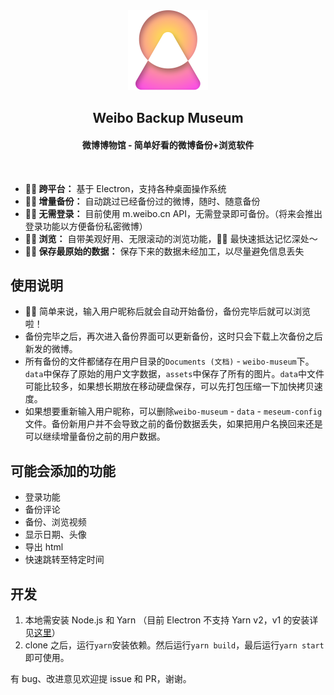 <div align="center">
    <img alt="styled-components" src="./resources/icon.png" height="128px" />
</div>
<h2 align="center">Weibo Backup Museum</h2>
<h4 align="center">微博博物馆 - 简单好看的微博备份+浏览软件</h4>
<br />

- ** 跨平台：** 基于 Electron，支持各种桌面操作系统
- ** 增量备份：** 自动跳过已经备份过的微博，随时、随意备份
- ** 无需登录：** 目前使用 m.weibo.cn API，无需登录即可备份。（将来会推出登录功能以方便备份私密微博）
- ** 浏览：** 自带美观好用、无限滚动的浏览功能， 最快速抵达记忆深处～
- ** 保存最原始的数据：** 保存下来的数据未经加工，以尽量避免信息丢失

## 使用说明

-  简单来说，输入用户昵称后就会自动开始备份，备份完毕后就可以浏览啦！
- 备份完毕之后，再次进入备份界面可以更新备份，这时只会下载上次备份之后新发的微博。
- 所有备份的文件都储存在用户目录的`Documents (文档)` - `weibo-museum`下。`data`中保存了原始的用户文字数据，`assets`中保存了所有的图片。`data`中文件可能比较多，如果想长期放在移动硬盘保存，可以先打包压缩一下加快拷贝速度。
- 如果想要重新输入用户昵称，可以删除`weibo-museum` - `data` - `meseum-config`文件。备份新用户并不会导致之前的备份数据丢失，如果把用户名换回来还是可以继续增量备份之前的用户数据。

## 可能会添加的功能

- 登录功能
- 备份评论
- 备份、浏览视频
- 显示日期、头像
- 导出 html
- 快速跳转至特定时间

## 开发

1. 本地需安装 Node.js 和 Yarn （目前 Electron 不支持 Yarn v2，v1 的安装详见[这里](https://classic.yarnpkg.com/en/docs/install)）
2. clone 之后，运行`yarn`安装依赖。然后运行`yarn build`，最后运行`yarn start`即可使用。

有 bug、改进意见欢迎提 issue 和 PR，谢谢。
